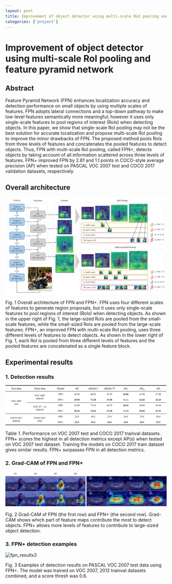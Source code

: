 ```yaml
---
layout: post
title: Improvement of object detector using multi-scale RoI pooling and feature pyramid network
categories: ['project']
---
```


# Improvement of object detector using multi-scale RoI pooling and feature pyramid network

## Abstract

Feature Pyramid Network (FPN) enhances localization accuracy and detection performance on small objects by using multiple scales of features. FPN adopts lateral connections and a top-down pathway to make low-level features semantically more meaningful; however it uses only single-scale features to pool regions of interest (RoIs) when detecting objects. In this paper, we show that single-scale RoI pooling may not be the best solution for accurate localization and propose multi-scale RoI pooling to improve the minor drawbacks of FPN. The proposed method pools RoIs from three levels of features and concatenates the pooled features to detect objects. Thus, FPN with multi-scale RoI pooling, called FPN+, detects objects by taking account of all information scattered across three levels of features. FPN+ improved FPN by 2.81 and 1.1 points in COCO-style average precision (AP) when tested on PASCAL VOC 2007 test and COCO 2017 validation datasets, respectively.

## Overall architecture

![fpn_roi_pooling](/public/img/fpn_roi_pooling.png)

Fig. 1 Overall architecture of FPN and FPN+. FPN uses four different scales of features to generate region proposals, but it uses only single-scale features to pool regions of interest (RoIs) when detecting objects. As shown in the upper right of Fig. 1, the large-sized RoIs are pooled from the small-scale features, while the small-sized RoIs are pooled from the large-scale features. FPN+, an improved FPN with multi-scale RoI pooling, uses three different levels of features to detect objects. As shown in the lower right of Fig. 1, each RoI is pooled from three different levels of features and the pooled features are concatenated as a single feature block. 

## Experimental results

### 1. Detection results

![fpn_results1](/public/img/fpn_results1.png)

Table 1. Performance on VOC 2007 test and COCO 2017 trainval datasets. FPN+ scores the highest in all detection metrics except AP(s) when tested on VOC 2007 test dataset. Training the models on COCO 2017 train dataset gives similar results. FPN+ surpasses FPN in all detection metrics.

### 2. Grad-CAM of FPN and FPN+

![fpn_results2](/public/img/fpn_results2.png)

Fig. 2 Grad-CAM of FPN (the first row) and FPN+ (the second row).  Grad-CAM shows which part of feature maps contribute the most to detect objects. FPN+ allows more levels of features to contribute to large-sized object detection.

### 3. FPN+ detection examples

![fpn_results3](/public/img/fpn_results3.png)

Fig. 3 Examples of detection results on PASCAL VOC 2007 test data using FPN+. The model was trained on VOC 2007, 2012 trainval datasets combined, and a score thresh was 0.6.